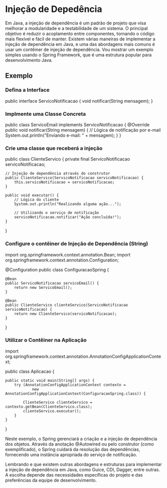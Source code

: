 # Injeção de Depedência

Em Java, a injeção de dependência é um padrão de projeto que visa melhorar a modularidade e a testabilidade de um sistema. O principal objetivo é reduzir o acoplamento entre componentes, tornando o código mais flexível e fácil de manter. Existem várias maneiras de implementar a injeção de dependência em Java, e uma das abordagens mais comuns é usar um contêiner de injeção de dependência. Vou mostrar um exemplo simples usando o Spring Framework, que é uma estrutura popular para desenvolvimento Java.

## Exemplo

### Defina a Interface
public interface ServicoNotificacao {
    void notificar(String mensagem);
}

### Implmente uma Classe Concreta

public class ServicoEmail implements ServicoNotificacao {
    @Override
    public void notificar(String mensagem) {
        // Lógica de notificação por e-mail
        System.out.println("Enviando e-mail: " + mensagem);
    }
}

### Crie uma classe que receberá a injeção

public class ClienteServico {
    private final ServicoNotificacao servicoNotificacao;

    // Injeção de dependência através do construtor
    public ClienteServico(ServicoNotificacao servicoNotificacao) {
        this.servicoNotificacao = servicoNotificacao;
    }

    public void executar() {
        // Lógica do cliente
        System.out.println("Realizando alguma ação...");

        // Utilizando o serviço de notificação
        servicoNotificacao.notificar("Ação concluída!");
    }
}

### Configure o contêiner de Injeção de Dependência (String)

import org.springframework.context.annotation.Bean;
import org.springframework.context.annotation.Configuration;

@Configuration
public class ConfiguracaoSpring {

    @Bean
    public ServicoNotificacao servicoEmail() {
        return new ServicoEmail();
    }

    @Bean
    public ClienteServico clienteServico(ServicoNotificacao servicoNotificacao) {
        return new ClienteServico(servicoNotificacao);
    }
}

### Utilizar o Contêiner na Aplicação

import org.springframework.context.annotation.AnnotationConfigApplicationContext;

public class Aplicacao {

    public static void main(String[] args) {
        try (AnnotationConfigApplicationContext contexto =
                new AnnotationConfigApplicationContext(ConfiguracaoSpring.class)) {

            ClienteServico clienteServico = contexto.getBean(ClienteServico.class);
            clienteServico.executar();
        }
    }
}

Neste exemplo, o Spring gerenciará a criação e a injeção de dependência dos objetos. Através da anotação @Autowired ou pelo construtor (como exemplificado), o Spring cuidará da resolução das dependências, fornecendo uma instância apropriada do serviço de notificação.

Lembrando e que existem outras abordagens e estruturas para implementar a injeção de dependência em Java, como Guice, CDI, Dagger, entre outras. A escolha depende das necessidades específicas do projeto e das preferências da equipe de desenvolvimento.